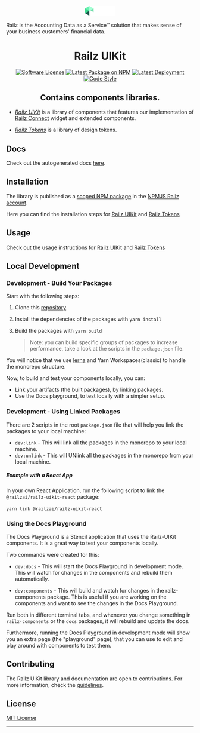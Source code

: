 <p align="center">
  <a href="https://railz.ai/" rel="noopener" target="_blank"><img width="80" src="packages/docs/src/assets/railz-logo-white.svg" alt="Railz logo"></a>
</p>

Railz is the Accounting Data as a Service™ solution that makes sense of your business customers' financial data.

<h1 align="center">Railz UIKit</h1>

<p align="center">
  <a href="https://github.com/railz-ai/railz-uikit/blob/master/LICENSE"><img src="https://img.shields.io/npm/l/@railzai/railz-uikit" alt="Software License"/></a>
  <a href="https://www.npmjs.com/package/@railzai/railz-uikit"><img src="https://img.shields.io/npm/v/@railzai/railz-uikit/latest.svg" alt="Latest Package on NPM"/></a>
  <a href="https://github.com/railz-ai/railz-uikit/actions/workflows/publish.yml"><img src="https://github.com/railz-ai/railz-uikit/actions/workflows/publish.yml/badge.svg" alt="Latest Deployment"/></a>
  <a href="https://stenciljs.com/docs/style-guide">
          <img src="https://img.shields.io/badge/code_style-stencil/stylelint/prettier-5851ff.svg?style=flat-square" alt="Code Style" />
      </a>
</p>
<h2 align="center">Contains components libraries.</h2>

- [_Railz UIKit_](https://github.com/railz-ai/railz-uikit/tree/master/packages/railz-components) is a library of components that features our implementation of [Railz Connect](https://railz.ai/product/connect) widget and extended components.

- [_Railz Tokens_](https://github.com/railz-ai/railz-uikit/tree/master/packages/railz-tokens) is a library of design tokens.

## Docs

Check out the autogenerated docs [here](https://railz-ai.github.io/railz-uikit/).

## Installation

The library is published as a [scoped NPM package](https://docs.npmjs.com/misc/scope) in
the [NPMJS Railz account](https://www.npmjs.com/org/railzai).

Here you can find the installation steps for [Railz UIKit](./packages/railz-components/INSTALLATION.md) and [Railz Tokens](./packages/railz-tokens/INSTALLATION.md)

## Usage

Check out the usage instructions for [Railz UIKit](./packages/railz-components-react/USAGE.md) and [Railz Tokens](./packages/railz-tokens/USAGE.md)

## Local Development

### Development - Build Your Packages

Start with the following steps:

1. Clone this [repository](https://github.com/railz-ai/railz-uikit.git)
2. Install the dependencies of the packages with `yarn install`
3. Build the packages with `yarn build`

   > Note: you can build specific groups of packages to increase performance, take a look at the scripts in the `package.json` file.

You will notice that we use [lerna](https://github.com/lerna/lerna) and Yarn Workspaces(classic) to handle the monorepo structure.

Now, to build and test your components locally, you can:

- Link your artifacts (the built packages), by linking packages.
- Use the Docs playground, to test locally with a simpler setup.

### Development - Using Linked Packages

There are 2 scripts in the root `package.json` file that will help you link the packages to your local machine:

- `dev:link` - This will link all the packages in the monorepo to your local machine.
- `dev:unlink` - This will UNlink all the packages in the monorepo from your local machine.

##### Example with a React App

In your own React Application, run the following script to link the `@railzai/railz-uikit-react` package:

`yarn link @railzai/railz-uikit-react`

### Using the Docs Playground

The Docs Playground is a Stencil application that uses the Railz-UIKit components. It is a great way to test your components locally.

Two commands were created for this:

- `dev:docs` - This will start the Docs Playground in development mode. This will watch for changes in the components and rebuild them automatically.

- `dev:components` - This will build and watch for changes in the railz-components package. This is useful if you are working on the components and want to see the changes in the Docs Playground.

Run both in different terminal tabs, and whenever you change something in `railz-components` or the `docs` packages, it will rebuild and update the docs.

Furthermore, running the Docs Playground in development mode will show you an extra page (the "playground" page), that you can use to edit and play around with components to test them.

## Contributing

The Railz UIKit library and documentation are open to contributions. For more information, check
the [guidelines](./CONTRIBUTING.md).

## License

[MIT License](./LICENSE)

---
